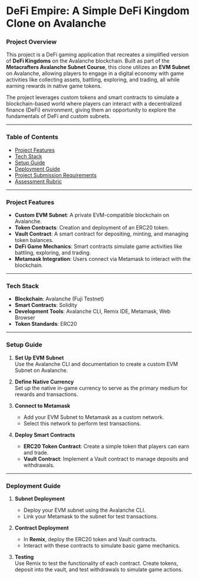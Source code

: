 
# DeFi Empire: A Simple DeFi Kingdom Clone on Avalanche

### Project Overview
This project is a DeFi gaming application that recreates a simplified version of **DeFi Kingdoms** on the Avalanche blockchain. Built as part of the **Metacrafters Avalanche Subnet Course**, this clone utilizes an **EVM Subnet** on Avalanche, allowing players to engage in a digital economy with game activities like collecting assets, battling, exploring, and trading, all while earning rewards in native game tokens.

The project leverages custom tokens and smart contracts to simulate a blockchain-based world where players can interact with a decentralized finance (DeFi) environment, giving them an opportunity to explore the fundamentals of DeFi and custom subnets.

---

### Table of Contents
- [Project Features](#project-features)
- [Tech Stack](#tech-stack)
- [Setup Guide](#setup-guide)
- [Deployment Guide](#deployment-guide)
- [Project Submission Requirements](#project-submission-requirements)
- [Assessment Rubric](#assessment-rubric)

---

### Project Features
- **Custom EVM Subnet**: A private EVM-compatible blockchain on Avalanche.
- **Token Contracts**: Creation and deployment of an ERC20 token.
- **Vault Contract**: A smart contract for depositing, minting, and managing token balances.
- **DeFi Game Mechanics**: Smart contracts simulate game activities like battling, exploring, and trading.
- **Metamask Integration**: Users connect via Metamask to interact with the blockchain.

---

### Tech Stack
- **Blockchain**: Avalanche (Fuji Testnet)
- **Smart Contracts**: Solidity
- **Development Tools**: Avalanche CLI, Remix IDE, Metamask, Web Browser
- **Token Standards**: ERC20

---

### Setup Guide
1. **Set Up EVM Subnet**  
   Use the Avalanche CLI and documentation to create a custom EVM Subnet on Avalanche.

2. **Define Native Currency**  
   Set up the native in-game currency to serve as the primary medium for rewards and transactions.

3. **Connect to Metamask**  
   - Add your EVM Subnet to Metamask as a custom network.
   - Select this network to perform test transactions.

4. **Deploy Smart Contracts**  
   - **ERC20 Token Contract**: Create a simple token that players can earn and trade.
   - **Vault Contract**: Implement a Vault contract to manage deposits and withdrawals.

---

### Deployment Guide
1. **Subnet Deployment**  
   - Deploy your EVM subnet using the Avalanche CLI.
   - Link your Metamask to the subnet for test transactions.

2. **Contract Deployment**  
   - In **Remix**, deploy the ERC20 token and Vault contracts.
   - Interact with these contracts to simulate basic game mechanics.

3. **Testing**  
   Use Remix to test the functionality of each contract. Create tokens, deposit into the vault, and test withdrawals to simulate game actions.
